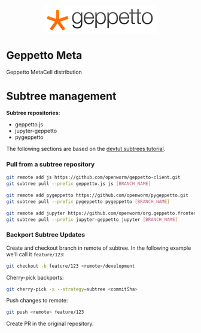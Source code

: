 <p align="center">
  <img src="https://github.com/tarelli/bucket/blob/master/geppetto%20logo.png?raw=true" alt="Geppetto logo"/>
</p>

# Geppetto Meta

Geppetto MetaCell distribution

# Subtree management

**Subtree repositories:**

* geppetto.js
* jupyter-geppetto
* pygeppetto

The following sections are based on
the [devtut subtrees tutorial](https://devtut.github.io/git/subtrees.html#create-pull-and-backport-subtree).

### Pull from a subtree repository

```bash
git remote add js https://github.com/openworm/geppetto-client.git
git subtree pull --prefix geppetto.js js [BRANCH_NAME]
```

```bash
git remote add pygeppetto https://github.com/openworm/pygeppetto.git
git subtree pull --prefix pygeppetto pygeppetto [BRANCH_NAME]
```

```bash
git remote add jupyter https://github.com/openworm/org.geppetto.frontend.jupyter.git
git subtree pull --prefix jupyter-geppetto jupyter [BRANCH_NAME]
```

### Backport Subtree Updates

Create and checkout branch in remote of subtree. In the following example we'll call it `feature/123`:

```bash
git checkout -b feature/123 <remote>/development
```

Cherry-pick backports:

```bash
git cherry-pick -x --strategy=subtree <commitSha>
```

Push changes to remote:

```bash
git push <remote> feature/123
```

Create PR in the original repository.
